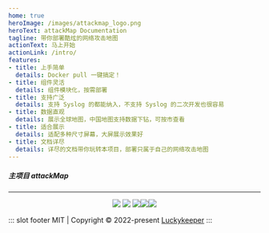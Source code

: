 ```yaml
---
home: true
heroImage: /images/attackmap_logo.png
heroText: attackMap Documentation
tagline: 带你部署酷炫的网络攻击地图
actionText: 马上开始
actionLink: /intro/
features:
- title: 上手简单
  details: Docker pull 一键搞定！
- title: 组件灵活
  details: 组件模块化，按需部署
- title: 支持广泛
  details: 支持 Syslog 的都能纳入，不支持 Syslog 的二次开发也很容易
- title: 数据直观
  details: 展示全球地图，中国地图支持数据下钻，可按市查看
- title: 适合展示
  details: 适配多种尺寸屏幕，大屏展示效果好
- title: 文档详尽
  details: 详尽的文档带你玩转本项目，部署只属于自己的网络攻击地图
---
```


<p align="center">
<h5><b>主项目 attackMap</b></h5><hr>
    <p align="center"><img src=https://img.shields.io/github/stars/luckykeeper/attackMap>  <img src=https://img.shields.io/github/forks/luckykeeper/attackMap>  <img src=https://img.shields.io/github/issues/luckykeeper/attackMap><a href="https://github.com/luckykeeper/attackMap/releases"><img src="https://img.shields.io/github/v/release/luckykeeper/attackMap?include_prereleases"></a><img src="https://img.shields.io/badge/Python-%3E=3.5-brightgreen.svg"></p></p>


::: slot footer
MIT | Copyright © 2022-present [Luckykeeper](https://github.com/luckykeeper)
:::

